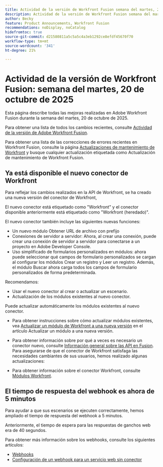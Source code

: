 ```yaml
---
title: Actividad de la versión de Workfront Fusion semana del martes, 20 de octubre de 2025
description: Actividad de la versión de Workfront Fusion semana del martes, 20 de octubre de 2025
author: Becky
feature: Product Announcements, Workfront Fusion
recommendations: noDisplay, noCatalog
hidefromtoc: true
source-git-commit: d21580811a5c5a5c4a3eb1292ce8efdf45670f70
workflow-type: tm+mt
source-wordcount: '341'
ht-degree: 21%

---
```


# Actividad de la versión de Workfront Fusion: semana del martes, 20 de octubre de 2025

Esta página describe todas las mejoras realizadas en Adobe Workfront Fusion durante la semana del martes, 20 de octubre de 2025.

Para obtener una lista de todos los cambios recientes, consulte [Actividad de la versión de Adobe Workfront Fusion](/help/workfront-fusion/fusion-product-releases/fusion-release-activity.md).

Para obtener una lista de las correcciones de errores recientes en Workfront Fusion, consulte la página [Actualizaciones de mantenimiento de Workfront](https://experienceleague.adobe.com/es/docs/workfront-known-issues/releases/current-updates) y busque cualquier actualización etiquetada como Actualización de mantenimiento de Workfront Fusion.


## Ya está disponible el nuevo conector de Workfront

Para reflejar los cambios realizados en la API de Workfront, se ha creado una nueva versión del conector de Workfront,

El nuevo conector está etiquetado como &quot;Workfront&quot; y el conector disponible anteriormente está etiquetado como &quot;Workfront (heredado)&quot;.

El nuevo conector también incluye las siguientes nuevas funciones:

* Un nuevo módulo Obtener URL de archivo con prefijo
* Conexiones de servidor a servidor: Ahora, al crear una conexión, puede crear una conexión de servidor a servidor para conectarse a un proyecto en Adobe Developer Console.
* Uso simplificado de formularios personalizados en módulos: ahora puede seleccionar qué campos de formulario personalizados se cargan al configurar los módulos Crear un registro y Leer un registro. Además, el módulo Buscar ahora carga todos los campos de formulario personalizados de forma predeterminada.

Recomendamos:

* Usar el nuevo conector al crear o actualizar un escenario.
* Actualización de los módulos existentes al nuevo conector.

Puede actualizar automáticamente los módulos existentes al nuevo conector.

* Para obtener instrucciones sobre cómo actualizar módulos existentes, vea [Actualizar un módulo de Workfront a una nueva versión](/help/workfront-fusion/manage-scenarios/update-module-to-new-version.md) en el artículo Actualizar un módulo a una nueva versión.

* Para obtener información sobre por qué a veces es necesario un conector nuevo, consulte [Información general sobre las API en Fusion](/help/workfront-fusion/get-started-with-fusion/understand-fusion/api-overview.md). Para asegurarse de que el conector de Workfront satisfaga las necesidades cambiantes de sus usuarios, hemos realizado algunas actualizaciones:

* Para obtener información sobre el conector Workfront, consulte [Módulos Workfront](/help/workfront-fusion/references/apps-and-modules/adobe-connectors/workfront-modules.md).




## El tiempo de respuesta del webhook es ahora de 5 minutos

Para ayudar a que sus escenarios se ejecuten correctamente, hemos ampliado el tiempo de respuesta del webhook a 5 minutos.

Anteriormente, el tiempo de espera para las respuestas de ganchos web era de 40 segundos.

Para obtener más información sobre los webhooks, consulte los siguientes artículos:

* [Webhooks](/help/workfront-fusion/references/apps-and-modules/universal-connectors/webhooks-updated.md)
* [Configuración de un webhook para un servicio web sin conector](/help/workfront-fusion/create-scenarios/add-modules/receive-a-webhook-from-a-web-service.md)



